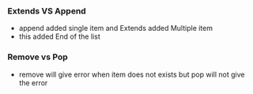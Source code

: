 ### Extends VS Append
- append added single item and Extends added Multiple item
- this added End of the list

### Remove vs Pop
- remove will give error when item does not exists but pop will not give the error
